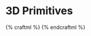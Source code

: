 # 3D Primitives

{% craftml %}
<craft>
    <row spacing="5">
        <cube></cube>
        <cylinder></cylinder>
        <sphere></sphere>
        <dome></dome>
        <prism></prism>
    </row>
</craft>
{% endcraftml %}

